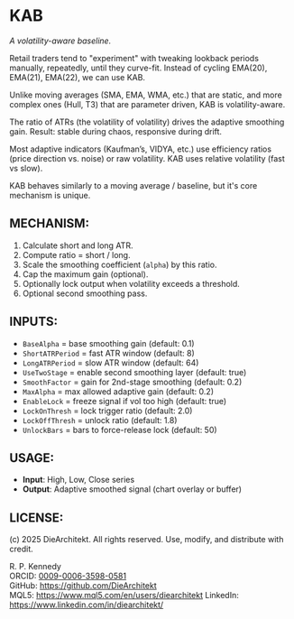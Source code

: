 # KAB
*A volatility-aware baseline.*

Retail traders tend to "experiment" with tweaking lookback periods manually, repeatedly, until they curve-fit. Instead of cycling EMA(20), EMA(21), EMA(22), we can use KAB.

Unlike moving averages (SMA, EMA, WMA, etc.) that are static, and more complex ones (Hull, T3) that are parameter driven, KAB is volatility-aware.

The ratio of ATRs (the volatility of volatility) drives the adaptive smoothing gain. Result: stable during chaos, responsive during drift.

Most adaptive indicators (Kaufman’s, VIDYA, etc.) use efficiency ratios (price direction vs. noise) or raw volatility. KAB uses relative volatility (fast vs slow).

KAB behaves similarly to a moving average / baseline, but it's core mechanism is unique.

MECHANISM:
-------------
1. Calculate short and long ATR.
2. Compute ratio = short / long.
3. Scale the smoothing coefficient (`alpha`) by this ratio.
4. Cap the maximum gain (optional).
5. Optionally lock output when volatility exceeds a threshold.
6. Optional second smoothing pass.

INPUTS:
---------------
- `BaseAlpha`          = base smoothing gain (default: 0.1)
- `ShortATRPeriod`     = fast ATR window (default: 8)
- `LongATRPeriod`      = slow ATR window (default: 64)
- `UseTwoStage`        = enable second smoothing layer (default: true)
- `SmoothFactor`       = gain for 2nd-stage smoothing (default: 0.2)
- `MaxAlpha`           = max allowed adaptive gain (default: 0.2)
- `EnableLock`         = freeze signal if vol too high (default: true)
- `LockOnThresh`       = lock trigger ratio (default: 2.0)
- `LockOffThresh`      = unlock ratio (default: 1.8)
- `UnlockBars`         = bars to force-release lock (default: 50)

USAGE:
------
- **Input**: High, Low, Close series
- **Output**: Adaptive smoothed signal (chart overlay or buffer)

LICENSE:
--------
(c) 2025 DieArchitekt. All rights reserved.
Use, modify, and distribute with credit.

R. P. Kennedy  
ORCID: [0009-0006-3598-0581](https://orcid.org/0009-0006-3598-0581)  
GitHub: https://github.com/DieArchitekt  
MQL5: https://www.mql5.com/en/users/diearchitekt
LinkedIn: https://www.linkedin.com/in/diearchitekt/
